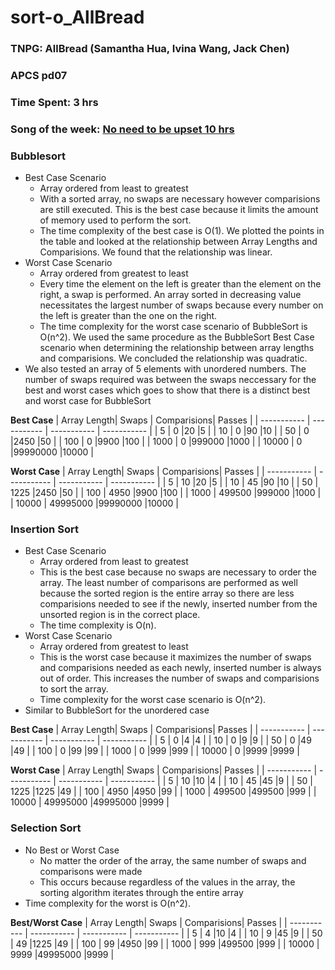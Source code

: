# sort-o_AllBread

### TNPG: AllBread (Samantha Hua, Ivina Wang, Jack Chen)
### APCS pd07
### Time Spent: 3 hrs 
### Song of the week: [No need to be upset 10 hrs](https://www.youtube.com/watch?v=eY52Zsg-KVI)

### Bubblesort 
* Best Case Scenario
  * Array ordered from least to greatest
  * With a sorted array, no swaps are necessary however comparisions are still executed. This is the best case because it limits the amount of memory used to perform the sort.
  * The time complexity of the best case is O(1). We plotted the points in the table and looked at the relationship between Array Lengths and Comparisions. We found that the relationship was linear. 
* Worst Case Scenario
  * Array ordered from greatest to least
  * Every time the element on the left is greater than the element on the right, a swap is performed. An array sorted in decreasing value necessitates the largest number of swaps because every number on the left is greater than the one on the right.
  * The time complexity for the worst case scenario of BubbleSort is O(n^2). We used the same procedure as the BubbleSort Best Case scenario when determining the relationship between array lengths and comparisions. We concluded the relationship was quadratic.
* We also tested an array of 5 elements with unordered numbers. The number of swaps required was between the swaps neccessary for the best and worst cases which goes to show that there is a distinct best and worst case for BubbleSort

**Best Case**
| Array Length| Swaps       | Comparisions| Passes      |
| ----------- | ----------- | ----------- | ----------- |
| 5           | 0           |20           |5            |
| 10          | 0           |90           |10           |
| 50          | 0           |2450         |50           |
| 100         | 0           |9900         |100          |
| 1000        | 0           |999000       |1000         |
| 10000       | 0           |99990000     |10000        |

**Worst Case**
| Array Length| Swaps       | Comparisions| Passes      |
| ----------- | ----------- | ----------- | ----------- |
| 5           | 10          |20           |5            |
| 10          | 45          |90           |10           |
| 50          | 1225        |2450         |50           |
| 100         | 4950        |9900         |100          |
| 1000        | 499500      |999000       |1000         |
| 10000       | 49995000    |99990000     |10000        |

### Insertion Sort
* Best Case Scenario
  * Array ordered from least to greatest
  * This is the best case because no swaps are necessary to order the array. The least number of comparisons are performed as well because the sorted region is the entire array so there are less comparisions needed to see if the newly, inserted number from the unsorted region is in the correct place.
  * The time complexity is O(n).
* Worst Case Scenario 
  * Array ordered from greatest to least
  * This is the worst case because it maximizes the number of swaps and comparisions needed as each newly, inserted number is always out of order. This increases the number of swaps and comparisions to sort the array. 
  * Time complexity for the worst case scenario is O(n^2).
* Similar to BubbleSort for the unordered case


**Best Case**
| Array Length| Swaps       | Comparisions| Passes      |
| ----------- | ----------- | ----------- | ----------- |
| 5           | 0           |4            |4            |
| 10          | 0           |9            |9            |
| 50          | 0           |49           |49           |
| 100         | 0           |99           |99           |
| 1000        | 0           |999          |999          |
| 10000       | 0           |9999         |9999         |

**Worst Case**
| Array Length| Swaps       | Comparisions| Passes      |
| ----------- | ----------- | ----------- | ----------- |
| 5           | 10          |10           |4            |
| 10          | 45          |45           |9            |
| 50          | 1225        |1225         |49           |
| 100         | 4950        |4950         |99           |
| 1000        | 499500      |499500       |999          |
| 10000       | 49995000    |49995000     |9999         |

### Selection Sort
* No Best or Worst Case 
  * No matter the order of the array, the same number of swaps and comparisons were made
  * This occurs because regardless of the values in the array, the sorting algorithm iterates through the entire array
* Time complexity for the worst is O(n^2).

**Best/Worst Case**
| Array Length| Swaps       | Comparisions| Passes      |
| ----------- | ----------- | ----------- | ----------- |
| 5           | 4           |10           |4            |
| 10          | 9           |45           |9            |
| 50          | 49          |1225         |49           |
| 100         | 99          |4950         |99           |
| 1000        | 999         |499500       |999          |
| 10000       | 9999        |49995000     |9999         |
